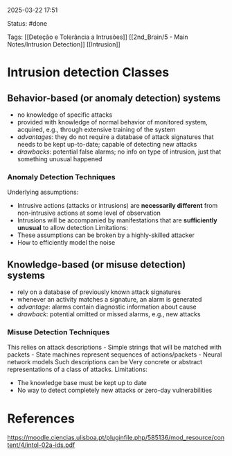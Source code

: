 2025-03-22 17:51

Status: #done 

Tags: [[Deteção e Tolerância a Intrusões]] [[2nd_Brain/5 - Main Notes/Intrusion Detection]] [[Intrusion]] 

# Intrusion detection Classes

## Behavior-based (or anomaly detection) systems

- no knowledge of specific attacks
- provided with knowledge of normal behavior of monitored system, acquired, e.g., through extensive training of the system
- *advantages*: they do not require a database of attack signatures that needs to be kept up-to-date; capable of detecting new attacks
- *drawbacks*: potential false alarms; no info on type of intrusion, just that something unusual happened

### Anomaly Detection Techniques

Underlying assumptions:
- Intrusive actions (attacks or intrusions) are **necessarily different** from non-intrusive actions at some level of observation
- Intrusions will be accompanied by manifestations that are **sufficiently unusual** to allow detection
Limitations:
- These assumptions can be broken by a highly-skilled attacker
- How to efficiently model the noise

## Knowledge-based (or misuse detection) systems

- rely on a database of previously known attack signatures
- whenever an activity matches a signature, an alarm is generated
- *advantage*: alarms contain diagnostic information about cause
- *drawback*: potential omitted or missed alarms, e.g., new attacks

### Misuse Detection Techniques

This relies on attack descriptions
	- Simple strings that will be matched with packets
	- State machines represent sequences of actions/packets
	- Neural network models
Such descriptions can be Very concrete or abstract representations of a class of attacks.
Limitations:
- The knowledge base must be kept up to date
- No way to detect completely new attacks or zero-day vulnerabilities


# References

https://moodle.ciencias.ulisboa.pt/pluginfile.php/585136/mod_resource/content/4/intol-02a-ids.pdf